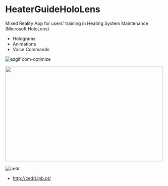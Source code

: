# HeaterGuideHoloLens

Mixed Reality App for users' training in Heating System Maintenance (Microsoft HoloLens)
- Holograms
- Animations
- Voice Commands

![ezgif com-optimize](https://user-images.githubusercontent.com/21102697/61591013-20de7b00-abc1-11e9-92b0-5f8863c850c3.gif)

<img src="https://user-images.githubusercontent.com/21102697/54703259-4f274d80-4b30-11e9-8a32-ffdd4ea3b777.jpg" width="500" height="300">

![cedr](https://user-images.githubusercontent.com/21102697/62393083-7293e780-b569-11e9-896d-d602722c89ee.png)

- http://cedri.ipb.pt/
